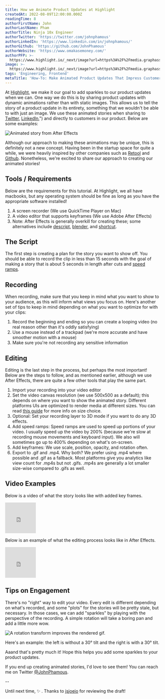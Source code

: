 ```yaml
---
title: How we Animate Product Updates at Highlight
createdAt: 2022-08-09T12:00:00.000Z
readingTime: 8
authorFirstName: John
authorLastName: Pham
authorTitle: Ninja 10x Engineer
authorTwitter: 'https://twitter.com/johnphamous'
authorLinkedIn: 'https://www.linkedin.com/in/johnphamous/'
authorGithub: 'https://github.com/JohnPhamous'
authorWebsite: 'https://www.omakasemoney.com/'
authorPFP: >-
  https://www.highlight.io/_next/image?url=https%3A%2F%2Fmedia.graphassets.com%2FolnMfFZmQ36zzUSd1wkO&w=3840&q=75
image: >-
  https://www.highlight.io/_next/image?url=https%3A%2F%2Fmedia.graphassets.com%2FXjBUBiTjSOGpED7glXy2&w=3840&q=75
tags: 'Engineering, Frontend'
metaTitle: 'How-To: Make Animated Product Updates That Impress Customers'
---
```


At [Highlight](http://highlight.run/ "http://highlight.run/"), we make it our goal to add sparkles to our product updates when we can. One way we do this is by sharing product updates with dynamic animations rather than with static images. This allows us to tell the story of a product update in its entirety, something that we wouldn't be able to with just an image. We use these animated stories when sharing to [Twitter](https://twitter.com/highlightrun "https://twitter.com/highlightrun"), [LinkedIn](<https://www.linkedin.com/company/highlightrun),> "https://www.linkedin.com/company/highlightrun"),") and directly to customers in our product. Below are some examples:

![Animated story from After Effects](https://media.graphassets.com/KDZLYpMITlWhrgMSCgLI "ae-1.gif")

Although our approach to making these animations may be unique, this is definitely not a new concept. Having been in the startup space for quite a while, we were heavily inspired by other companies such as [Retool](https://retool.com/#component-wrapper "https://retool.com/#component-wrapper") and [Github](https://twitter.com/github/status/1407731478096756739 "https://twitter.com/github/status/1407731478096756739"). Nonetheless, we're excited to share our approach to creating our animated stories!

## Tools / Requirements

Below are the requirements for this tutorial. At Highlight, we all have macbooks, but any operating system should be fine as long as you have the appropriate software installed!

1.  A screen recorder (We use QuickTime Player on Mac)
2.  A video editor that supports keyframes (We use Adobe After Effects)
3.  Note: After Effects is generally overkill for creating these; some alternatives include [descript](https://www.descript.com/screen-recording "https://www.descript.com/screen-recording"), [blender](https://www.blender.org/features/video-editing/ "https://www.blender.org/features/video-editing/"), and [shortcut](<https://shotcut.org/)> "https://shotcut.org/)").

## The Script

The first step is creating a plan for the story you want to show off. You should be able to record the clip in less than 15 seconds with the goal of making a story that is about 5 seconds in length after cuts and [speed ramps](https://www.movavi.io/how-to-speed-ramp-en/ "https://www.movavi.io/how-to-speed-ramp-en/").

## Recording

When recording, make sure that you keep in mind what you want to show to your audience, as this will inform what views you focus on. Here's another set of tips to keep in mind depending on what you want to optimize for with your clips:

1.  Record the beginning and ending so you can create a looping video (no real reason other than it's oddly satisfying)
2.  Use a mouse instead of a trackpad (we're more accurate and have smoother motion with a mouse)
3.  Make sure you're not recording any sensitive information

## Editing

Editing is the last step in the process, but perhaps the most important! Below are the steps to follow, and as mentioned earlier, although we use After Effects, there are quite a few other tools that play the same part.

1.  Import your recording into your video editor
2.  Set the video canvas resolution (we use 500x500 as a default); this depends on where you want to show the animated story. Different platforms UIs are optimized to render media at different sizes. You can read [this guide](https://sproutsocial.com/insights/social-media-image-sizes-guide/ "https://sproutsocial.com/insights/social-media-image-sizes-guide/") for more info on size choice.
3.  Optional: Set your recording layer to 3D mode if you want to do any 3D effects.
4.  Add speed ramps: Speed ramps are used to speed up portions of your video. I usually speed up the video by 200% (because we're slow at recording mouse movements and keyboard input). We also will sometimes go up to 400% depending on what's on-screen.
5.  Add keyframes: We use scale, position, opacity, and rotation often.
6.  Export to .gif and .mp4. Why both? We prefer using .mp4 where possible and .gif as a fallback. Most platforms give you analytics like view count for .mp4s but not .gifs. .mp4s are generally a lot smaller size-wise compared to .gifs as well.

## Video Examples

Below is a video of what the story looks like with added key frames.

<iframe width="100" height="100" frameborder="0" allow="accelerometer; autoplay; encrypted-media; gyroscope; picture-in-picture" allowfullscreen title="https://youtube.com/embed/LfjOPJWCUZk" src="https://youtube.com/embed/LfjOPJWCUZk"></iframe>

Below is an example of what the editing process looks like in After Effects.

<iframe width="100" height="100" frameborder="0" allow="accelerometer; autoplay; encrypted-media; gyroscope; picture-in-picture" allowfullscreen title="https://youtube.com/embed/81nPdgExm5w" src="https://youtube.com/embed/81nPdgExm5w"></iframe>

## Tips on Engagement

There's no "right" way to edit your video. Every edit is different depending on what's recorded, and some "plots" for the stories will be pretty stale, but necessary. In those cases, we can add "sparkles" by playing with the perspective of the recording. A simple rotation will take a boring pan and add a little more wow.

![A rotation transform improves the rendered gif.](https://media.graphassets.com/E6BgBtlSnerSs1Zlt3dD "ae-2.gif")

Here's an example: the left is without a 30° tilt and the right is with a 30° tilt.

Aaand that's pretty much it! Hope this helps you add some sparkles to your product updates.

If you end up creating animated stories, I'd love to see them! You can reach me on Twitter [@JohnPhamous](https://twitter.com/johnphamous "https://twitter.com/johnphamous").

\--

Until next time, ✨ . Thanks to [jsjoeio](https://twitter.com/jsjoeio "https://twitter.com/jsjoeio") for reviewing the draft!
